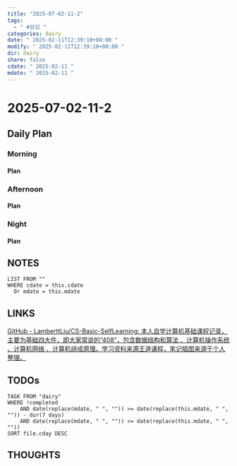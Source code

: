 ```yaml
---
title: "2025-07-02-11-2"
tags:
  - " #日记 "
categories: dairy
date: " 2025-02-11T12:39:10+08:00 "
modify: " 2025-02-11T12:39:10+08:00 "
dir: dairy
share: false
cdate: " 2025-02-11 "
mdate: " 2025-02-11 "
---
```


# 2025-07-02-11-2

## Daily Plan

### Morning

#### Plan

### Afternoon

#### Plan

### Night

#### Plan

## NOTES

```dataview
LIST FROM "" 
WHERE cdate = this.cdate
  Or mdate = this.mdate
```

## LINKS
[GitHub - LamberttLiu/CS-Basic-SelfLearning: 本人自学计算机基础课程记录，主要为基础四大件，即大家常说的“408”，包含数据结构和算法 、计算机操作系统 、计算机网络 、计算机组成原理。学习资料来源王道课程，笔记插图来源于个人整理。](https://github.com/LamberttLiu/CS-Basic-SelfLearning)
## TODOs

```dataview
TASK FROM "dairy" 
WHERE !completed 
	AND date(replace(mdate, " ", "")) >= date(replace(this.mdate, " ", "")) - dur(7 days) 
	AND date(replace(mdate, " ", "")) <= date(replace(this.mdate, " ", ""))
SORT file.cday DESC
```

## THOUGHTS
